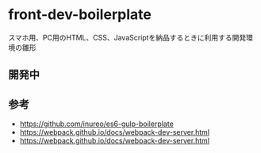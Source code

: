 # front-dev-boilerplate

スマホ用、PC用のHTML、CSS、JavaScriptを納品するときに利用する開発環境の雛形

## 開発中

## 参考
- https://github.com/inureo/es6-gulp-boilerplate
- https://webpack.github.io/docs/webpack-dev-server.html
- https://webpack.github.io/docs/webpack-dev-server.html

